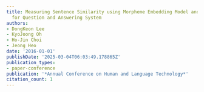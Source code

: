 ```yaml
---
title: Measuring Sentence Similarity using Morpheme Embedding Model and GRU Encoder
  for Question and Answering System
authors:
- DongKeon Lee
- KyoJoong Oh
- Ho-Jin Choi
- Jeong Heo
date: '2016-01-01'
publishDate: '2025-03-04T06:03:49.178865Z'
publication_types:
- paper-conference
publication: '*Annual Conference on Human and Language Technology*'
citation_count: 1
---
```

